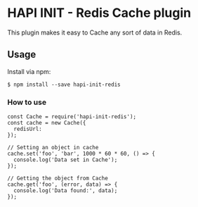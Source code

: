 # HAPI INIT - Redis Cache plugin

This plugin makes it easy to Cache any sort of data in Redis.

## Usage

Install via npm:

    $ npm install --save hapi-init-redis

### How to use

    const Cache = require('hapi-init-redis');
    const cache = new Cache({
      redisUrl:
    });

    // Setting an object in cache
    cache.set('foo', 'bar', 1000 * 60 * 60, () => {
      console.log('Data set in Cache');
    });

    // Getting the object from Cache
    cache.get('foo', (error, data) => {
      console.log('Data found:', data);
    });
